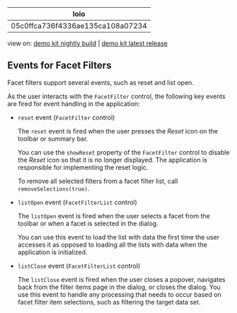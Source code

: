 <!-- loio05c0ffca736f4336ae135ca108a07234 -->

| loio |
| -----|
| 05c0ffca736f4336ae135ca108a07234 |

<div id="loio">

view on: [demo kit nightly build](https://openui5nightly.hana.ondemand.com/topic/05c0ffca736f4336ae135ca108a07234) | [demo kit latest release](https://sdk.openui5.org/topic/05c0ffca736f4336ae135ca108a07234)</div>

## Events for Facet Filters

Facet filters support several events, such as reset and list open.

As the user interacts with the `FacetFilter` control, the following key events are fired for event handling in the application:

-   `reset` event \(`FacetFilter` control\)

    The `reset` event is fired when the user presses the *Reset* icon on the toolbar or summary bar.

    You can use the `showReset` property of the `FacetFilter` control to disable the *Reset* icon so that it is no longer displayed. The application is responsible for implementing the reset logic.

    To remove all selected filters from a facet filter list, call `removeSelections(true)`.

-   `listOpen` event \(`FacetFilterList` control\)

    The `listOpen` event is fired when the user selects a facet from the toolbar or when a facet is selected in the dialog.

    You can use this event to load the list with data the first time the user accesses it as opposed to loading all the lists with data when the application is initialized.

-   `listClose` event \(`FacetFilterList` control\)

    The `listClose` event is fired when the user closes a popover, navigates back from the filter items page in the dialog, or closes the dialog. You use this event to handle any processing that needs to occur based on facet filter item selections, such as filtering the target data set.


